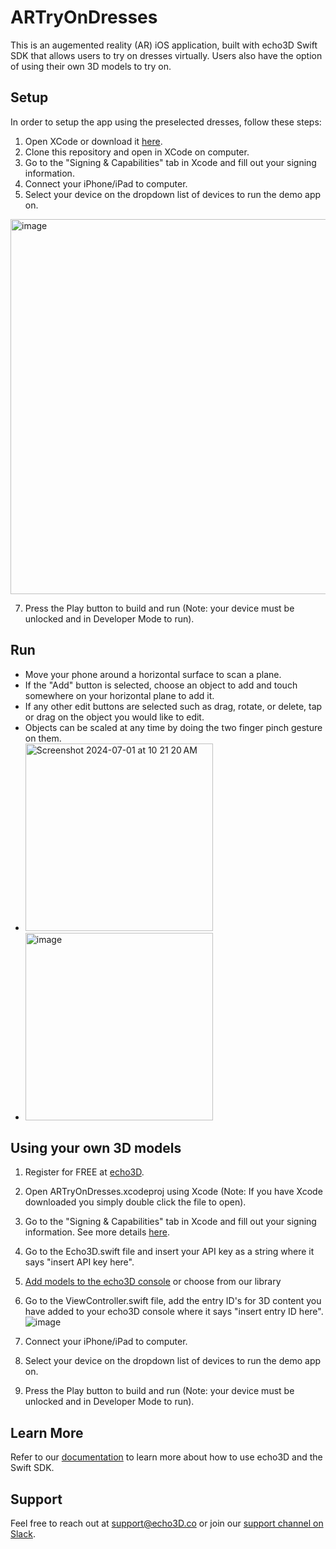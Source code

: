 # ARTryOnDresses
This is an augemented reality (AR) iOS application, built with echo3D Swift SDK that allows users to try on dresses virtually. Users also have the option of using their own 3D models to try on.

## Setup
In order to setup the app using the preselected dresses, follow these steps:
1. Open XCode or download it [here](https://developer.apple.com/xcode/).
2. Clone this repository and open in XCode on computer.
3. Go to the "Signing & Capabilities" tab in Xcode and fill out your signing information.
4. Connect your iPhone/iPad to computer.
5. Select your device on the dropdown list of devices to run the demo app on.
  <img width="600" alt="image" src="https://github.com/amishi00/TryOnDressesAR/assets/98851347/172cf25f-5eda-498b-83d7-55de27d590e7">


7. Press the Play button to build and run (Note: your device must be unlocked and in Developer Mode to run).

## Run
- Move your phone around a horizontal surface to scan a plane.
- If the "Add" button is selected, choose an object to add and touch somewhere on your horizontal plane to add it.
- If any other edit buttons are selected such as drag, rotate, or delete, tap or drag on the object you would like to edit.
- Objects can be scaled at any time by doing the two finger pinch gesture on them.
- <img width="300" alt="Screenshot 2024-07-01 at 10 21 20 AM" src="https://github.com/amishi00/TryOnDressesAR/assets/98851347/bf43c5be-6f6d-478f-b3ca-ab0ecb5e8238">
- <img width="300" alt="image" src="https://github.com/amishi00/TryOnDressesAR/assets/98851347/e8630e88-bac1-4673-9bd5-828a071c0258">


## Using your own 3D models
1. Register for FREE at [echo3D](www.echo3D.com).
2. Open ARTryOnDresses.xcodeproj using Xcode (Note: If you have Xcode downloaded you simply double click the file to open).
3. Go to the "Signing & Capabilities" tab in Xcode and fill out your signing information. See more details [here](https://docs.echo3d.co/swift/adding-ar-capabilities).
4. Go to the Echo3D.swift file and insert your API key as a string where it says "insert API key here".
5. [Add models to the echo3D console](https://docs.echo3d.co/quickstart/add-a-3d-model) or choose from our library
6. Go to the ViewController.swift file, add the entry ID's for 3D content you have added to your echo3D console where it says "insert entry ID here".
 ![image](https://github.com/amishi00/TryOnDressesAR/assets/98851347/dd9fd584-faf1-4708-a9c9-f87c572d52fa)

7. Connect your iPhone/iPad to computer.
8. Select your device on the dropdown list of devices to run the demo app on.
9. Press the Play button to build and run (Note: your device must be unlocked and in Developer Mode to run).

## Learn More
Refer to our [documentation](https://docs.echo3d.com/swift/installation) to learn more about how to use echo3D and the Swift SDK.
## Support
Feel free to reach out at [support@echo3D.co](support@echo3D.co) or join our [support channel on Slack](https://go.echo3d.co/join).

